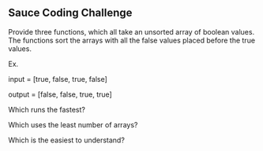 Sauce Coding Challenge
---
Provide three functions, which all take an unsorted array of boolean values. The functions sort the arrays with all the false values placed before the true values.

Ex. 

input = [true, false, true, false]

output = [false, false, true, true]

Which runs the fastest? 

Which uses the least number of arrays?

Which is the easiest to understand? 
